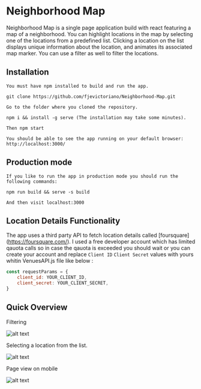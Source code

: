 
# Neighborhood Map

Neighborhood Map  is a single page application build with react featuring a map of a neighborhood. You can highlight locations in the map by selecting one of the locations from a predefined list. Clicking a location on the list displays unique information about the location, and animates its associated map marker. You can use a filter as well to filter the locations.

## Installation
```
You must have npm installed to build and run the app.

git clone https://github.com/fjevictoriano/Neighborhood-Map.git

Go to the folder where you cloned the repository.

npm i && install -g serve (The installation may take some minutes).

Then npm start 

You should be able to see the app running on your default browser: http://localhost:3000/

```

## Production mode

```
If you like to run the app in production mode you should run the following commands:

npm run build && serve -s build

And then visit localhost:3000

```

## Location Details Functionality

The app uses a third party API to fetch location details called [foursquare] (https://foursquare.com/).
I used a free developer account which has limited qauota calls so in case the qauota is exceeded you should wait
or you can create your account and replace `Client ID` `Client Secret` values with yours whitin VenuesAPI.js file 
like below : 

```javascript
const requestParams = {
    client_id: YOUR_CLIENT_ID,
    client_secret: YOUR_CLIENT_SECRET,
}
```

## Quick Overview

Filtering

![alt text](https://image.ibb.co/eW8xco/Screen_Shot_2018_06_06_at_9_45_00_PM.png)


Selecting a location from the list.

![alt text](https://image.ibb.co/fsyxco/Screen_Shot_2018_06_06_at_9_42_28_PM.png)


Page view on mobile

![alt text](https://image.ibb.co/i6Qcco/Screen_Shot_2018_06_06_at_9_43_45_PM.png)

